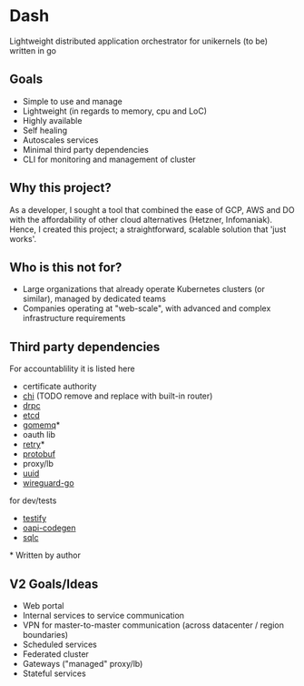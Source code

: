# Dash
Lightweight distributed application orchestrator for unikernels (to be) written in go

## Goals

- Simple to use and manage
- Lightweight (in regards to memory, cpu and LoC)
- Highly available
- Self healing
- Autoscales services
- Minimal third party dependencies
- CLI for monitoring and management of cluster

## Why this project?

As a developer, I sought a tool that combined the ease of GCP, AWS and DO with the affordability of other cloud alternatives (Hetzner, Infomaniak). Hence, I created this project; a straightforward, scalable solution that 'just works'. 

## Who is this not for?

* Large organizations that already operate Kubernetes clusters (or similar), managed by dedicated teams
* Companies operating at "web-scale", with advanced and complex infrastructure requirements

## Third party dependencies 
For accountablility it is listed here

- certificate authority
- [chi](https://github.com/go-chi/chi) (TODO remove and replace with built-in router)
- [drpc](https://github.com/storj/drpc)
- [etcd](https://go.etcd.io/etcd/client/v3)
- [gomemq](https://github.com/chk-n/gomemq)*
- oauth lib
- [retry](https://github.com/chk-n/retry)* 
- [protobuf](https://github.com/golang/protobuf)
- proxy/lb
- [uuid](https://github.com/google/uuid)
- [wireguard-go](https://github.com/WireGuard/wireguard-go)

for dev/tests
- [testify](https://github.com/stretchr/testify)
- [oapi-codegen](https://github.com/deepmap/oapi-codegen)
- [sqlc](https://github.com/sqlc-dev/sqlc)

\* Written by author
## V2 Goals/Ideas
- Web portal
- Internal services to service communication
- VPN for master-to-master communication  (across datacenter / region boundaries)
- Scheduled services
- Federated cluster
- Gateways ("managed" proxy/lb)
- Stateful services
